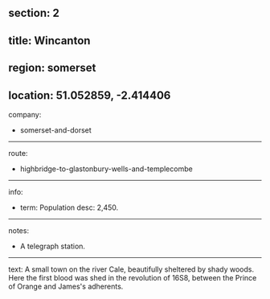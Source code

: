 section: 2
----
title: Wincanton
----
region: somerset
----
location: 51.052859, -2.414406
----
company:
- somerset-and-dorset
----
route:
- highbridge-to-glastonbury-wells-and-templecombe
----
info:
- term: Population
  desc: 2,450.
----
notes:
- A telegraph station.
----
text: A small town on the river Cale, beautifully sheltered by shady woods. Here the first blood was shed in the revolution of 16S8, between the Prince of Orange and James's adherents.

